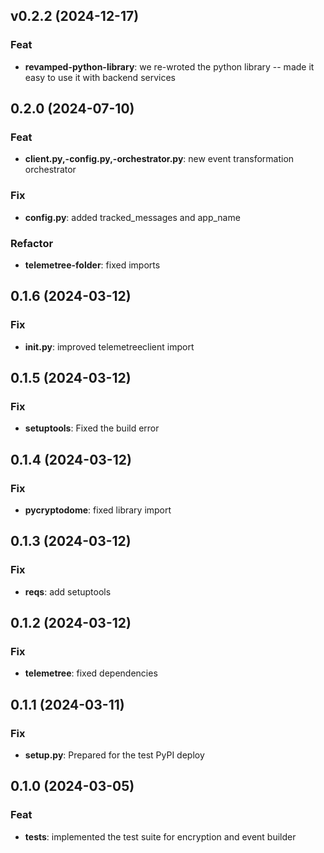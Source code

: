 ## v0.2.2 (2024-12-17)

### Feat

- **revamped-python-library**: we re-wroted the python library -- made it easy to use it with backend services

## 0.2.0 (2024-07-10)

### Feat

- **client.py,-config.py,-orchestrator.py**: new event transformation orchestrator

### Fix

- **config.py**: added tracked_messages and app_name

### Refactor

- **telemetree-folder**: fixed imports

## 0.1.6 (2024-03-12)

### Fix

- **init.py**: improved telemetreeclient import

## 0.1.5 (2024-03-12)

### Fix

- **setuptools**: Fixed the build error

## 0.1.4 (2024-03-12)

### Fix

- **pycryptodome**: fixed library import

## 0.1.3 (2024-03-12)

### Fix

- **reqs**: add setuptools

## 0.1.2 (2024-03-12)

### Fix

- **telemetree**: fixed dependencies

## 0.1.1 (2024-03-11)

### Fix

- **setup.py**: Prepared for the test PyPI deploy

## 0.1.0 (2024-03-05)

### Feat

- **tests**: implemented the test suite for encryption and event builder

